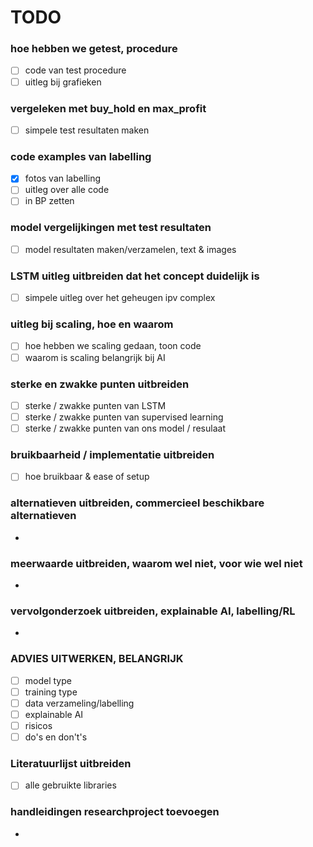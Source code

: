 # TODO
### hoe hebben we getest, procedure
* [ ] code van test procedure
* [ ] uitleg bij grafieken
### vergeleken met buy_hold en max_profit
* [ ] simpele test resultaten maken
### code examples van labelling
- [x] fotos van labelling
- [ ] uitleg over alle code
- [ ] in BP zetten
### model vergelijkingen met test resultaten
* [ ] model resultaten maken/verzamelen, text & images
### LSTM uitleg uitbreiden dat het concept duidelijk is
* [ ] simpele uitleg over het geheugen ipv complex
### uitleg bij scaling, hoe en waarom
* [ ] hoe hebben we scaling gedaan, toon code
* [ ] waarom is scaling belangrijk bij AI 
### sterke en zwakke punten uitbreiden
* [ ] sterke / zwakke punten van LSTM
* [ ] sterke / zwakke punten van supervised learning
* [ ] sterke / zwakke punten van ons model / resulaat
### bruikbaarheid / implementatie uitbreiden
* [ ] hoe bruikbaar & ease of setup
### alternatieven uitbreiden, commercieel beschikbare alternatieven
* 
### meerwaarde uitbreiden, waarom wel niet, voor wie wel niet
* 
### vervolgonderzoek uitbreiden, explainable AI, labelling/RL
* 
### ADVIES UITWERKEN, BELANGRIJK
* [ ] model type
* [ ] training type
* [ ] data verzameling/labelling
* [ ] explainable AI
* [ ] risicos
* [ ] do's en don't's

### Literatuurlijst uitbreiden
* [ ] alle gebruikte libraries
### handleidingen researchproject toevoegen
* 